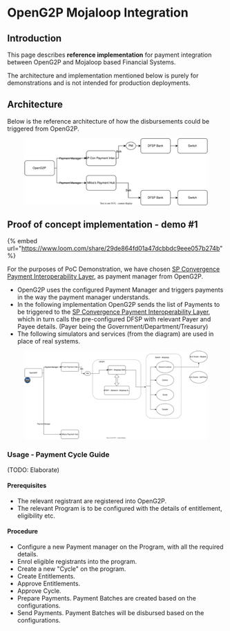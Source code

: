 # OpenG2P Mojaloop Integration

## Introduction

This page describes **reference implementation** for payment integration between OpenG2P and Mojaloop based Financial Systems.

The architecture and implementation mentioned below is purely for demonstrations and is not intended for production deployments.

## Architecture

Below is the reference architecture of how the disbursements could be triggered from OpenG2P.

<figure><img src="../../.gitbook/assets/openg2p-payment-manager-ref-drawio.svg" alt=""><figcaption></figcaption></figure>

## Proof of concept implementation - demo #1

{% embed url="https://www.loom.com/share/29de864fd01a47dcbbdc9eee057b274b" %}

For the purposes of PoC Demonstration, we have chosen [SP Convergence Payment Interoperability Layer](https://sp-convergence.github.io/payments-interoperability-layer/documentation/pocs/G2P.html), as payment manager from OpenG2P.

* OpenG2P uses the configured Payment Manager and triggers payments in the way the payment manager understands.
* In the following implementation OpenG2P sends the list of Payments to be triggered to the  [SP Convergence Payment Interoperability Layer](https://sp-convergence.github.io/payments-interoperability-layer/documentation/pocs/G2P.html), which in turn calls the pre-configured DFSP with relevant Payer and Payee details. (Payer being the Government/Department/Treasury)
* The following simulators and services (from the diagram) are used in place of real systems.

<figure><img src="../../.gitbook/assets/openg2p-payments-diagram-drawio.svg" alt=""><figcaption></figcaption></figure>

### Usage - Payment Cycle Guide

(TODO: Elaborate)

#### Prerequisites

* The relevant registrant are registered into OpenG2P.
* The relevant Program is to be configured with the details of entitlement, eligibility etc.

#### Procedure

* Configure a new Payment manager on the Program, with all the required details.
* Enrol eligible registrants into the program.
* Create a new "Cycle" on the program.
* Create Entitlements.
* Approve Entitlements.
* Approve Cycle.
* Prepare Payments. Payment Batches are created based on the configurations.&#x20;
* Send Payments. Payment Batches will be disbursed based on the configurations.
